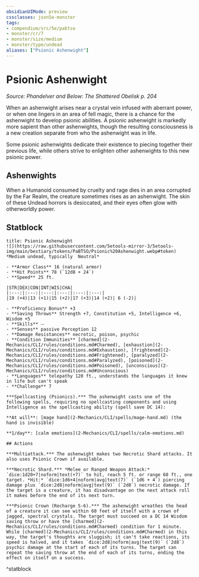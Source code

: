 ```yaml
---
obsidianUIMode: preview
cssclasses: json5e-monster
tags:
- compendium/src/5e/pabtso
- monster/cr/7
- monster/size/medium
- monster/type/undead
aliases: ["Psionic Ashenwight"]
---
```

# Psionic Ashenwight
*Source: Phandelver and Below: The Shattered Obelisk p. 204*  

When an ashenwight arises near a crystal vein infused with aberrant power, or when one lingers in an area of fell magic, there is a chance for the ashenwight to develop psionic abilities. A psionic ashenwight is markedly more sapient than other ashenwights, though the resulting consciousness is a new creation separate from who the ashenwight was in life.

Some psionic ashenwights dedicate their existence to piecing together their previous life, while others strive to enlighten other ashenwights to this new psionic power.

## Ashenwights

When a Humanoid consumed by cruelty and rage dies in an area corrupted by the Far Realm, the creature sometimes rises as an ashenwight. The skin of these Undead horrors is desiccated, and their eyes often glow with otherworldly power.

## Statblock

```ad-statblock
title: Psionic Ashenwight
![](https://raw.githubusercontent.com/5etools-mirror-3/5etools-img/main/bestiary/tokens/PaBTSO/Psionic%20Ashenwight.webp#token)
*Medium undead, typically  Neutral*

- **Armor Class** 16 (natural armor)
- **Hit Points** 78 (`12d8 + 24`)
- **Speed** 25 ft.

|STR|DEX|CON|INT|WIS|CHA|
|:---:|:---:|:---:|:---:|:---:|:---:|
|19 (+4)|13 (+1)|15 (+2)|17 (+3)|14 (+2)| 6 (-2)|

- **Proficiency Bonus** +3
- **Saving Throws** Strength +7, Constitution +5, Intelligence +6, Wisdom +5
- **Skills** ⏤
- **Senses** passive Perception 12
- **Damage Resistances** necrotic, poison, psychic
- **Condition Immunities** [charmed](2-Mechanics/CLI/rules/conditions.md#Charmed), [exhaustion](2-Mechanics/CLI/rules/conditions.md#Exhaustion), [frightened](2-Mechanics/CLI/rules/conditions.md#Frightened), [paralyzed](2-Mechanics/CLI/rules/conditions.md#Paralyzed), [poisoned](2-Mechanics/CLI/rules/conditions.md#Poisoned), [unconscious](2-Mechanics/CLI/rules/conditions.md#Unconscious)
- **Languages** telepathy 120 ft., understands the languages it knew in life but can't speak
- **Challenge** 7

***Spellcasting (Psionics).*** The ashenwight casts one of the following spells, requiring no spellcasting components and using Intelligence as the spellcasting ability (spell save DC 14):

**At will**: [mage hand](2-Mechanics/CLI/spells/mage-hand.md) (the hand is invisible)

**1/day**: [calm emotions](2-Mechanics/CLI/spells/calm-emotions.md)

## Actions

***Multiattack.*** The ashenwight makes two Necrotic Shard attacks. It also uses Psionic Crown if available.

***Necrotic Shard.*** *Melee or Ranged Weapon Attack:* `dice:1d20+7|noform|text(+7)` to hit, reach 5 ft. or range 60 ft., one target. *Hit:* `dice:1d6+4|noform|avg|text(7)` (`1d6 + 4`) piercing damage plus `dice:2d8|noform|avg|text(9)` (`2d8`) necrotic damage. If the target is a creature, it has disadvantage on the next attack roll it makes before the end of its next turn.

***Psionic Crown (Recharge 5-6).*** The ashenwight wreathes the head of a creature it can see within 60 feet of itself with a crown of jagged, spectral crystals. The target must succeed on a DC 14 Wisdom saving throw or have the [charmed](2-Mechanics/CLI/rules/conditions.md#Charmed) condition for 1 minute. While [charmed](2-Mechanics/CLI/rules/conditions.md#Charmed) in this way, the target's thoughts are sluggish; it can't take reactions, its speed is halved, and it takes `dice:2d8|noform|avg|text(9)` (`2d8`) psychic damage at the start of each of its turns. The target can repeat the saving throw at the end of each of its turns, ending the effect on itself on a success.
```
^statblock